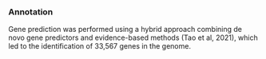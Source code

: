### Annotation
Gene prediction was performed using a hybrid approach combining de novo gene predictors and evidence-based methods (Tao et al, 2021), which led to the identification of 33,567 genes in the genome.

